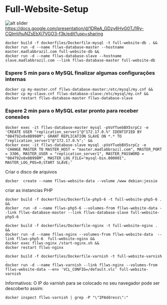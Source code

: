 # Full-Website-Setup

![alt slider](http://cdn.madlabbrazil.com/ex04.jpg)
https://docs.google.com/presentation/d/1DReA_GDzy6HvG0TJ1Ry-CQlmVhuNZsEbXi7VGO3-f3k/edit?usp=sharing

```
docker build -f dockerfiles/Dockerfile-mysql -t full-website-db . &&
docker run -d --name fllws-database-master --hostname master.madlabbrazil.com full-website-db &&
docker run -d --name fllws-database-slave --hostname slave.madlabbrazil.com --link fllws-database-master full-website-db
```
### Espere 5 min para o MySQL finalizar algumas configurações internas

```
docker cp my-master.cnf fllws-database-master:/etc/mysql/my.cnf &&
docker cp my-slave.cnf fllws-database-slave:/etc/mysql/my.cnf &&
docker restart fllws-database-master fllws-database-slave
```
### Espere 2 min para o MySQL estar pronto para receber conexões
```
docker exec -it fllws-database-master mysql -pVoYTuebBX5srpCz -e 'CREATE USER "replication_server1"@"172.17.0.%" IDENTIFIED BY "084T92x0x0B998M"; GRANT REPLICATION SLAVE ON *.* TO "replication_server1"@"172.17.0.%";' &&
docker exec -it fllws-database-slave mysql -pVoYTuebBX5srpCz -e 'CHANGE MASTER TO MASTER_HOST = "master.madlabbrazil.com", MASTER_PORT = 3306, MASTER_USER = "replication_server1", MASTER_PASSWORD = "084T92x0x0B998M", MASTER_LOG_FILE="mysql-bin.000001", MASTER_LOG_POS=0;START SLAVE;'
```

Criar o disco de arquivos

```
docker  create --name fllws-website-data --volume /www debian:jessie
```

criar as instancias PHP
```
docker build -f dockerfiles/Dockerfile-php5-6 -t full-website-php5-6 . &&
docker  run -d --name fllws-php5-6 --volumes-from fllws-website-data --link fllws-database-master --link fllws-database-slave full-website-php5-6
```

```
docker build -f dockerfiles/Dockerfile-nginx -t full-website-nginx . &&
docker run -d --name fllws-nginx --volumes-from fllws-website-data  --link fllws-php5-6  full-website-nginx &&
docker exec fllws-nginx /start-nginx.sh &&
docker restart fllws-nginx
```

```
docker build -f dockerfiles/Dockerfile-varnish -t full-website-varnish .
docker run -d --name fllws-varnish --link fllws-nginx --volumes-from fllws-website-data --env 'VCL_CONFIG=/default.vlc' full-website-varnish
```


Informativos:
O IP do varnish para se colocado no seu navegador pode ser descoberto assim:
```
docker inspect fllws-varnish | grep -P "\"IPAddress\":"
```
